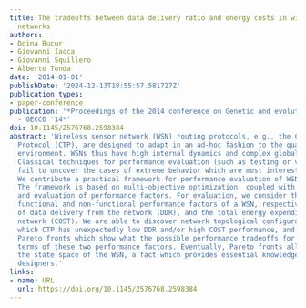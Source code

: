 ```yaml
---
title: The tradeoffs between data delivery ratio and energy costs in wireless sensor
  networks
authors:
- Doina Bucur
- Giovanni Iacca
- Giovanni Squillero
- Alberto Tonda
date: '2014-01-01'
publishDate: '2024-12-13T18:55:57.581727Z'
publication_types:
- paper-conference
publication: '*Proceedings of the 2014 conference on Genetic and evolutionary computation
  - GECCO ′14*'
doi: 10.1145/2576768.2598384
abstract: 'Wireless sensor network (WSN) routing protocols, e.g., the Collection Tree
  Protocol (CTP), are designed to adapt in an ad-hoc fashion to the quality of the
  environment. WSNs thus have high internal dynamics and complex global behavior.
  Classical techniques for performance evaluation (such as testing or verification)
  fail to uncover the cases of extreme behavior which are most interesting to designers.
  We contribute a practical framework for performance evaluation of WSN protocols.
  The framework is based on multi-objective optimization, coupled with protocol simulation
  and evaluation of performance factors. For evaluation, we consider the two crucial
  functional and non-functional performance factors of a WSN, respectively: the ratio
  of data delivery from the network (DDR), and the total energy expenditure of the
  network (COST). We are able to discover network topological configurations over
  which CTP has unexpectedly low DDR and/or high COST performance, and expose full
  Pareto fronts which show what the possible performance tradeoffs for CTP are in
  terms of these two performance factors. Eventually, Pareto fronts allow us to bound
  the state space of the WSN, a fact which provides essential knowledge to WSN protocol
  designers.'
links:
- name: URL
  url: https://doi.org/10.1145/2576768.2598384
---
```


